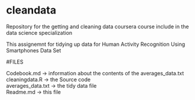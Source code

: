 # cleandata
Repository for the getting and cleaning data coursera course include in the data science specialization

This assignemnt for tidying up data for Human Activity Recognition Using Smartphones Data Set 

#FILES

Codebook.md -> information about the contents of the averages_data.txt <br>
cleaningdata.R -> the Source code <br>
averages_data.txt -> the tidy data file <br>
Readme.md -> this file
